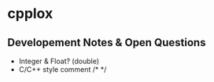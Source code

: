 # cpplox
 
## Developement Notes & Open Questions
- Integer & Float? (double)
- C/C++ style comment /* */